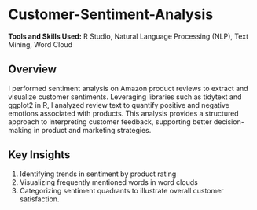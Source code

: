 # Customer-Sentiment-Analysis
**Tools and Skills Used:** R Studio, Natural Language Processing (NLP), Text Mining, Word Cloud

## Overview
I performed sentiment analysis on Amazon product reviews to extract and visualize customer sentiments. Leveraging libraries such as tidytext and ggplot2 in R, I analyzed review text to quantify positive and negative emotions associated with products. This analysis provides a structured approach to interpreting customer feedback, supporting better decision-making in product and marketing strategies.

## Key Insights
1. Identifying trends in sentiment by product rating 
2. Visualizing frequently mentioned words in word clouds
3. Categorizing sentiment quadrants to illustrate overall customer satisfaction. 

